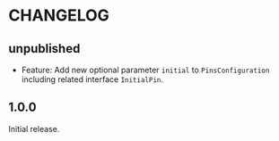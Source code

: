 # CHANGELOG

## unpublished

- Feature: Add new optional parameter `initial` to `PinsConfiguration` including related interface `InitialPin`.

## 1.0.0

Initial release.
